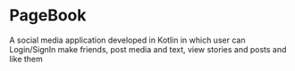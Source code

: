 # PageBook
A social media application developed in Kotlin in which user can Login/SignIn make friends, post media and text, view stories and posts and like them
